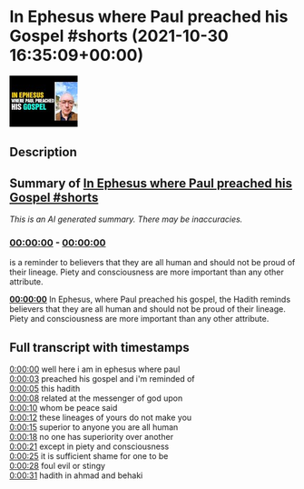 # In Ephesus where Paul preached his Gospel #shorts (2021-10-30 16:35:09+00:00)

![alt In Ephesus where Paul preached his Gospel #shorts](GG6A7U1XVh4.jpg "In Ephesus where Paul preached his Gospel #shorts")

## Description



## Summary of [In Ephesus where Paul preached his Gospel #shorts](https://www.youtube.com/watch?v=GG6A7U1XVh4)


*This is an AI generated summary. There may be inaccuracies. [](/)*

### [00:00:00](https://www.youtube.com/watch?v=GG6A7U1XVh4&t=0) - [00:00:00](https://www.youtube.com/watch?v=GG6A7U1XVh4&t=0)

is a reminder to believers that they are all human and should not be proud of their lineage. Piety and consciousness are more important than any other attribute.

**[00:00:00](https://www.youtube.com/watch?v=GG6A7U1XVh4&t=0)** In Ephesus, where Paul preached his gospel, the Hadith reminds believers that they are all human and should not be proud of their lineage. Piety and consciousness are more important than any other attribute.

## Full transcript with timestamps

[0:00:00](https://youtu.be/GG6A7U1XVh4?t=0) well here i am in ephesus where paul  
[0:00:03](https://youtu.be/GG6A7U1XVh4?t=3) preached his gospel and i'm reminded of  
[0:00:05](https://youtu.be/GG6A7U1XVh4?t=5) this hadith  
[0:00:08](https://youtu.be/GG6A7U1XVh4?t=8) related at the messenger of god upon  
[0:00:10](https://youtu.be/GG6A7U1XVh4?t=10) whom be peace said  
[0:00:12](https://youtu.be/GG6A7U1XVh4?t=12) these lineages of yours do not make you  
[0:00:15](https://youtu.be/GG6A7U1XVh4?t=15) superior to anyone you are all human  
[0:00:18](https://youtu.be/GG6A7U1XVh4?t=18) no one has superiority over another  
[0:00:21](https://youtu.be/GG6A7U1XVh4?t=21) except in piety and consciousness  
[0:00:25](https://youtu.be/GG6A7U1XVh4?t=25) it is sufficient shame for one to be  
[0:00:28](https://youtu.be/GG6A7U1XVh4?t=28) foul evil or stingy  
[0:00:31](https://youtu.be/GG6A7U1XVh4?t=31) hadith in ahmad and behaki  
